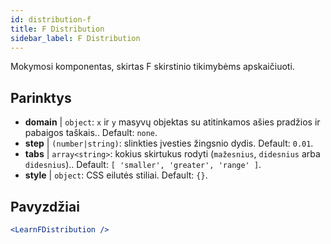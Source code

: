 ```yaml
---
id: distribution-f
title: F Distribution
sidebar_label: F Distribution
---
```


Mokymosi komponentas, skirtas F skirstinio tikimybėms apskaičiuoti.

## Parinktys

* __domain__ | `object`: `x` ir `y` masyvų objektas su atitinkamos ašies pradžios ir pabaigos taškais.. Default: `none`.
* __step__ | `(number|string)`: slinkties įvesties žingsnio dydis. Default: `0.01`.
* __tabs__ | `array<string>`: kokius skirtukus rodyti (`mažesnius`, `didesnius` arba `didesnius`).. Default: `[
  'smaller',
  'greater',
  'range'
]`.
* __style__ | `object`: CSS eilutės stiliai. Default: `{}`.


## Pavyzdžiai

```jsx live
<LearnFDistribution />
```

